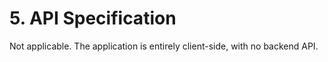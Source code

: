 # 5. API Specification

Not applicable. The application is entirely client-side, with no backend API.
